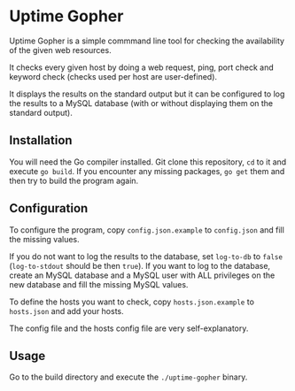 # Uptime Gopher

Uptime Gopher is a simple commmand line tool for checking the availability of the given web resources.

It checks every given host by doing a web request, ping, port check and keyword check (checks used per host are user-defined).

It displays the results on the standard output but it can be configured to log the results to a MySQL database (with or without displaying them on the standard output).

## Installation

You will need the Go compiler installed. Git clone this repository, `cd` to it and execute `go build`. If you encounter any missing packages, `go get` them and then try to build the program again.

## Configuration

To configure the program, copy `config.json.example` to `config.json` and fill the missing values.

If you do not want to log the results to the database, set `log-to-db` to `false` (`log-to-stdout` should be then `true`). If you want to log to the database, create an MySQL database and a MySQL user with ALL privileges on the new database and fill the missing MySQL values.

To define the hosts you want to check, copy `hosts.json.example` to `hosts.json` and add your hosts. 

The config file and the hosts config file are very self-explanatory.

## Usage
Go to the build directory and execute the `./uptime-gopher` binary.
